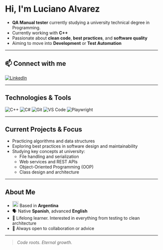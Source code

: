 # Hi, I'm Luciano Alvarez

- **QA Manual tester** currently studying a university technical degree in Programming.    
- Currently working with **C++**  
- Passionate about **clean code**, **best practices**, and **software quality**  
- Aiming to move into **Development** or **Test Automation**

---

## 📫 Connect with me

[![LinkedIn](https://img.shields.io/badge/LinkedIn-blue?logo=linkedin&style=for-the-badge)](https://www.linkedin.com/in/lucianoa-dev/)

---

## Technologies & Tools

![C++](https://img.shields.io/badge/C%2B%2B-00599C?style=flat&logo=c%2B%2B&logoColor=white)
![C#](https://img.shields.io/badge/C%23-239120?style=flat&logo=c-sharp&logoColor=white)
![Git](https://img.shields.io/badge/Git-F05032?style=flat&logo=git&logoColor=white)
![VS Code](https://img.shields.io/badge/VS%20Code-007ACC?style=flat&logo=visual-studio-code&logoColor=white)
![Playwright](https://img.shields.io/badge/Playwright-20232A?style=flat&logo=playwright&logoColor=white)

---

## Current Projects & Focus

- Practicing algorithms and data structures  
- Exploring best practices in software design and maintainability  
- Studying key concepts at university:
  - File handling and serialization
  - Web services and REST APIs
  - Object-Oriented Programming (OOP)
  - Class design and architecture

---

## About Me

- <img src="https://upload.wikimedia.org/wikipedia/commons/1/1a/Flag_of_Argentina.svg" alt="Argentina" width="20"/> Based in **Argentina**  
- 🗣️ Native **Spanish**, advanced **English**  
- 🌱 Lifelong learner. Interested in everything from testing to clean architecture  
- 💬 Always open to collaboration or advice


---

> *Code roots. Eternal growth.*
